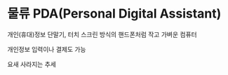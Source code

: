 # 물류 PDA(Personal Digital Assistant)

개인(휴대)정보 단말기, 터치 스크린 방식의 핸드폰처럼 작고 가벼운 컴퓨터

개인정보 입력이나 결제도 가능

요새 사라지는 추세
